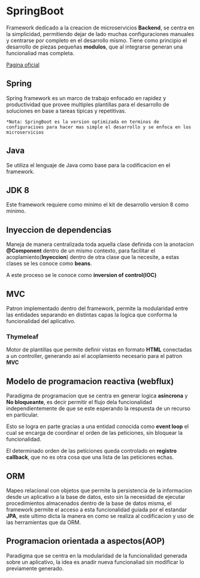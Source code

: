 # SpringBoot

Framework dedicado a la creacion de microservicios **Backend**, se centra en la simplicidad, permitiendo dejar de lado muchas configuraciones manuales y centrarse por completo en el desarrollo mismo. Tiene como principio el desarrollo de piezas pequeñas **modulos**, que al integrarse generan una funcionaliad mas completa.  

[Pagina oficial](https://spring.io/projects/spring-boot)

## Spring

Spring framework es un marco de trabajo enfocado en rapidez y productividad que provee multiples plantillas para el desarrollo de soluciones en base a tareas tipicas y repetitivas.  

`*Nota: SpringBoot es la version optimizada en terminos de configuracioes para hacer mas simple el desarrollo y se enfoca en los microservicios`

## Java

Se utiliza el lenguaje de Java como base para la codificacion en el framework.  

## JDK 8

Este framework requiere como minimo el kit de desarrollo version 8 como minimo.  

## Inyeccion de dependencias  

Maneja de manera centralizada toda aquella clase definida con la anotacion **@Component** dentro de un mismo contexto, para facilitar el acoplamiento(**Inyeccion**) dentro de otra clase que la necesite, a estas clases se les conoce como **beans**.  

A este proceso se le conoce como **inversion of control(IOC)**  

## MVC

Patron implementado dentro del framework, permite la modularidad entre las entidades separando en distintas capas la logica que conforma la funcionalidad del aplicativo.  

### Thymeleaf

Motor de plantillas que permite definir vistas en formato **HTML** conectadas a un controller, generando asi el acoplamiento necesario para el patron **MVC**

## Modelo de programacion reactiva (webflux)

Paradigma de programacion que se centra en generar logica **asincrona** y **No bloqueante**, es decir permitir el flujo dela funcionalidad independientemente de que se este esperando la respuesta de un recurso en particular.  

Esto se logra en parte gracias a una entidad conocida como **event loop** el cual se encarga de coordinar el orden de las peticiones, sin bloquear la funcionalidad.  

El determinado orden de las peticiones queda controlado en **registro callback**, que no es otra cosa que una lista de las peticiones echas.  

## ORM

Mapeo relacional con objetos que permite la persistencia de la informacion desde un aplicativo a la base de datos, esto sin la necesidad de ejecutar procedimientos almacenados dentro de la base de datos misma, el framework permite el acceso a esta funcionalidad guiada por el estandar **JPA**, este ultimo dicta la manera en como se realiza al codificacion y uso de las herramientas que da ORM.  

## Programacion orientada a aspectos(AOP)

Paradigma que se centra en la modularidad de la funcionalidad generada sobre un aplicativo, la idea es anadir nueva funcionaliad sin modificar lo previamente generado.  
